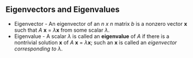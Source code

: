 ## Eigenvectors and Eigenvalues

* Eigenvector - An eigenvector of an *n x n* matrix *b* is a nonzero vector **x** such that *A* **x** = $\lambda$**x** from some scalar $\lambda$.
* Eigenvalue - A scalar $\lambda$ is called an **eigenvalue** of *A* if there is a nontrivial solution **x** of *A* **x** = $\lambda$**x**; such an **x** is called an *eigenvector corresponding to $\lambda$*.
